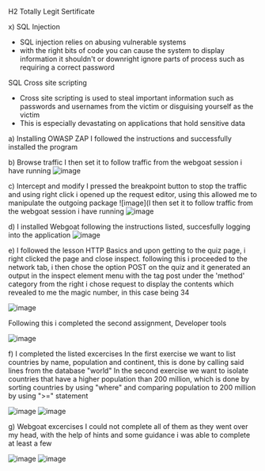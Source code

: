 H2 Totally Legit Sertificate

x)
SQL Injection

- SQL injection relies on abusing vulnerable systems
- with the right bits of code you can cause the system to display information it shouldn't or downright ignore parts of process such as requiring a correct password

SQL Cross site scripting

- Cross site scripting is used to steal important information such as passwords and usernames from the victim or disguising yourself as the victim 
- This is especially devastating on applications that hold sensitive data


a) Installing OWASP ZAP
I followed the instructions and successfully installed the program


b) Browse traffic
I then set it to follow traffic from the webgoat session i have running 
![image](https://github.com/JoonasDemo/Tunkeutumistestaus/blob/main/owasp1.jpg)

c) Intercept and modify
I pressed the breakpoint button to stop the traffic and using right click i opened up the request editor, using this allowed me to manipulate the outgoing package
![image](I then set it to follow traffic from the webgoat session i have running 
![image](https://github.com/JoonasDemo/Tunkeutumistestaus/blob/main/owasp2.jpg)

d) I installed Webgoat following the instructions listed, succesfully logging into the application
![image](https://github.com/JoonasDemo/Tunkeutumistestaus/blob/main/Webgoat1.jpg)


e)
I followed the lesson HTTP Basics and upon getting to the quiz page, i right clicked the page and close inspect. following this i proceeded to the network tab, i  then chose the option POST on the quiz and it generated an output in the inspect element menu with the tag post under the 'method' category
from the right i chose request to display the contents which revealed to me the magic number, in this case being 34

![image](https://github.com/JoonasDemo/Tunkeutumistestaus/blob/main/webgoat2.jpg)

Following this i completed the second assignment, Developer tools

![image](https://github.com/JoonasDemo/Tunkeutumistestaus/blob/main/webgoat3.jpg)

f)
I completed the listed excercises
In the first exercise we want to list countries by name, population and continent, this is done by calling said lines from the database "world"
In the second exercise we want to isolate countries that have a higher population than 200 million, which is done by sorting countries by using "where" and comparing population to 200 million by using ">=" statement


![image](https://github.com/JoonasDemo/Tunkeutumistestaus/blob/main/basics2.jpg)
![image](https://github.com/JoonasDemo/Tunkeutumistestaus/blob/main/basics1.jpg)

g) Webgoat excercises 
I could not complete all of them as they went over my head, with the help of hints and some guidance i was able to complete at least a few

![image](https://github.com/JoonasDemo/Tunkeutumistestaus/blob/main/webgoat4.jpg)
![image](https://github.com/JoonasDemo/Tunkeutumistestaus/blob/main/webgoat5.jpg)
